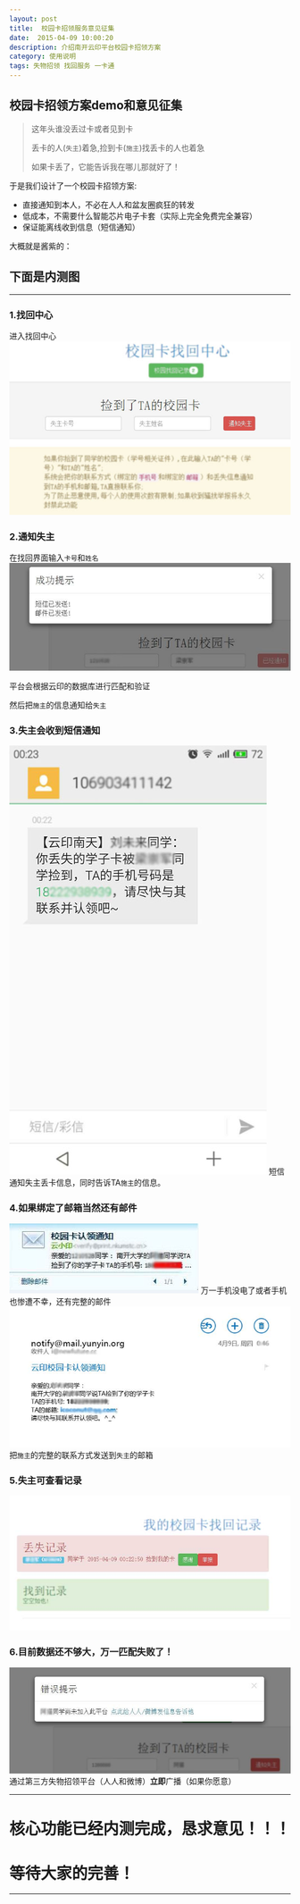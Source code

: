 ```yaml
---
layout: post
title:  校园卡招领服务意见征集
date:  2015-04-09 10:00:20
description: 介绍南开云印平台校园卡招领方案
category: 使用说明
tags: 失物招领 找回服务 一卡通
---
```


## 校园卡招领方案demo和意见征集


>这年头谁没丢过卡或者见到卡
>
>丢卡的人(`失主`)着急,捡到卡(`施主`)找丢卡的人也着急
>
>如果卡丢了，它能告诉我在哪儿那就好了！

于是我们设计了一个校园卡招领方案:

* 直接通知到本人，不必在人人和盆友圈疯狂的转发
* 低成本，不需要什么智能芯片电子卡套（实际上完全免费完全兼容）
* 保证能离线收到信息（短信通知）

大概就是酱紫的：

## 下面是内测图
-----

### 1.找回中心

进入找回中心
![找回中心](../assets/image/2015-04-09/find_card.jpg) 



### 2.通知失主

在找回界面输入`卡号`和`姓名`
![找回中心](../assets/image/2015-04-09/find_success.jpg)

平台会根据云印的数据库进行匹配和验证

然后把`施主`的信息通知给`失主`

### 3.失主会收到短信通知

![短信通知](../assets/image/2015-04-09/find_phone.jpg)
短信通知失主丢卡信息，同时告诉TA`施主`的信息。

### 4.如果绑定了邮箱当然还有邮件
![邮件通知](../assets/image/2015-04-09/find_email.jpg)
万一手机没电了或者手机也惨遭不幸，还有完整的邮件
![邮件内容](../assets/image/2015-04-09/find_emailmsg.jpg)
把`施主`的完整的联系方式发送到`失主`的邮箱

### 5.失主可查看记录
![查看记录](../assets/image/2015-04-09/find_log.jpg)

### 6.目前数据还不够大，万一匹配失败了！
![查找失败](../assets/image/2015-04-09/find_error.jpg)
通过第三方失物招领平台（人人和微博）**立即**广播（如果你愿意）

-----

# 核心功能已经内测完成，恳求意见！！！
# 等待大家的完善！

----
